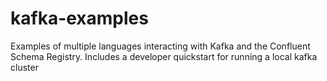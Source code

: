 # kafka-examples
Examples of multiple languages interacting with Kafka and the Confluent Schema Registry. Includes a developer quickstart for running a local kafka cluster
